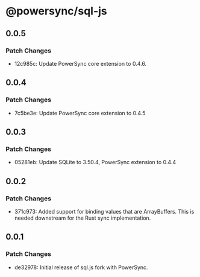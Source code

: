 # @powersync/sql-js

## 0.0.5

### Patch Changes

- 12c985c: Update PowerSync core extension to 0.4.6.

## 0.0.4

### Patch Changes

- 7c5be3e: Update PowerSync core extension to 0.4.5

## 0.0.3

### Patch Changes

- 05281eb: Update SQLite to 3.50.4, PowerSync extension to 0.4.4

## 0.0.2

### Patch Changes

- 371c973: Added support for binding values that are ArrayBuffers. This is needed downstream for the Rust sync implementation.

## 0.0.1

### Patch Changes

- de32978: Initial release of sql.js fork with PowerSync.
